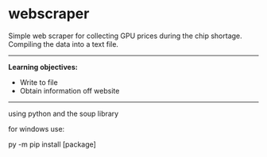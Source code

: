 # webscraper

Simple web scraper for collecting GPU prices during the chip shortage. Compiling the data into a text file.

---

**Learning objectives:**
* Write to file
* Obtain information off website

---

using python and the soup library

for windows use:

py -m pip install [package]


